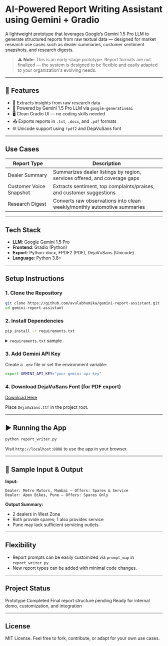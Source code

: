 #  AI-Powered Report Writing Assistant using Gemini + Gradio

A lightweight prototype that leverages Google’s Gemini 1.5 Pro LLM to generate structured reports from raw textual data — designed for market research use cases such as dealer summaries, customer sentiment snapshots, and research digests.

> ⚠️ **Note**: This is an early-stage prototype. Report formats are not finalized — the system is designed to be flexible and easily adapted to your organization's evolving needs.

---

## 📌 Features

- 🔎 Extracts insights from raw research data
- 🤖 Powered by Gemini 1.5 Pro LLM via `google-generativeai`
- 🖥️ Clean Gradio UI — no coding skills needed
- 📤 Exports reports in `.txt`, `.docx`, and `.pdf` formats
- 🌐 Unicode support using `fpdf2` and DejaVuSans font


---

## Use Cases

| Report Type              | Description                                                                 |
|--------------------------|-----------------------------------------------------------------------------|
| Dealer Summary           | Summarizes dealer listings by region, services offered, and coverage gaps  |
| Customer Voice Snapshot  | Extracts sentiment, top complaints/praises, and customer suggestions       |
| Research Digest          | Converts raw observations into clean weekly/monthly automotive summaries   |

---

##  Tech Stack

- **LLM**: Google Gemini 1.5 Pro
- **Frontend**: Gradio (Python)
- **Export**: Python-docx, FPDF2 (PDF), DejaVuSans (Unicode)
- **Language**: Python 3.8+

---

##  Setup Instructions

### 1. Clone the Repository

```bash
git clone https://github.com/avulabhumika/gemini-report-assistant.git
cd gemini-report-assistant
````

### 2. Install Dependencies

```bash
pip install -r requirements.txt
```

<details>
<summary> <code>requirements.txt</code> sample</summary>

```txt
google-generativeai
gradio
python-docx
fpdf2
```

</details>

### 3. Add Gemini API Key

Create a `.env` file or set the environment variable:

```bash
export GEMINI_API_KEY="your-gemini-api-key"
```

### 4. Download DejaVuSans Font (for PDF export)

[Download Here](https://dejavu-fonts.github.io/Download.html)

Place `DejaVuSans.ttf` in the project root.

---

## ▶️ Running the App

```bash
python report_writer.py
```

Visit `http://localhost:8808` to use the app in your browser.



---

## 📎 Sample Input & Output

**Input:**

```
Dealer: Metro Motors, Mumbai – Offers: Spares & Service
Dealer: Apex Bikes, Pune – Offers: Spares Only
```

**Output Summary:**

* 2 dealers in West Zone
* Both provide spares; 1 also provides service
* Pune may lack sufficient servicing outlets

---

## Flexibility

* Report prompts can be easily customized via `prompt_map` in `report_writer.py`.
* New report types can be added with minimal code changes.

---

##  Project Status

Prototype Completed
Final report structure pending
Ready for internal demo, customization, and integration

---

## License

MIT License. Feel free to fork, contribute, or adapt for your own use cases.

```

